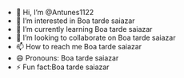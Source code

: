 - 👋 Hi, I’m @Antunes1122
- 👀 I’m interested in Boa tarde saiazar
- 🌱 I’m currently learning Boa tarde saiazar
- 💞️ I’m looking to collaborate on Boa tarde saiazar
- 📫 How to reach me Boa tarde saiazar
- 😄 Pronouns: Boa tarde saiazar
- ⚡ Fun fact:Boa tarde saiazar

